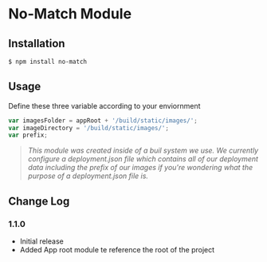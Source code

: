 # No-Match Module

## Installation

``` bash
$ npm install no-match
```

## Usage
Define these three variable according to your enviornment
``` js
var imagesFolder = appRoot + '/build/static/images/';
var imageDirectory = '/build/static/images/';
var prefix;
```


> _This module was created inside of a buil system we use. We currently configure a deployment.json file which contains all of our deployment data including the prefix of our images if you're wondering what the purpose of a deployment.json file is._


## Change Log

### 1.1.0
  - Initial release
  - Added App root module te reference the root of the project

